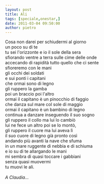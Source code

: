 ```yaml
---
layout: post
title: Ali
tags: [speciale,onestar,]
date: 2011-03-04 09:50:00
author: pietro
---
```

<div dir="ltr" style="text-align: left">Cosa non darei per schiudermi al giorno<br/>un poco su di te<br/>tu sei l'orizzonte e io il sole della sera<br/>sfiorando ventre a terra sulle cime delle onde<br/>accecando di rapidità tutto quello che ci sente<br/>sfioreremo con le mani<br/>gli occhi dei soldati<br/>e sui ponti i capitani<br/>che ormai sono di legno<br/>gli ruppero la gamba<br/>poi un braccio poi l'altro<br/>ormai il capitano è un pinocchio di faggio<br/>che danza sul mare col sole di maggio<br/>ormai il capitano è un bambino di legno<br/>continua a danzare inseguendo il suo sogno<br/>gli ruppero il collo ma lui lo cambiò<br/>lui ne fece un altro poi se lo montò,<br/>gli ruppero il cuore ma lui aveva lì<br/>il suo cuore di legno già pronto così<br/>andando più avanti la nave che sfuma<br/>in un mare ruggente di nebbia e di schiuma<br/>e io su di te allargando le mani<br/>mi sembra di quasi toccare i gabbiani<br/>senza quasi muovermi<br/>tu muovi le ali.<br/><br/><i>A Claudia...</i><br/>
